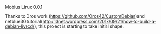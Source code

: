Mobius Linux 0.0.1

Thanks to Oros work (https://github.com/Oros42/CustomDebian)and netblue30 tutorial(http://l3net.wordpress.com/2013/09/21/how-to-build-a-debian-livecd/), 
this project is starting to take initial shape.
